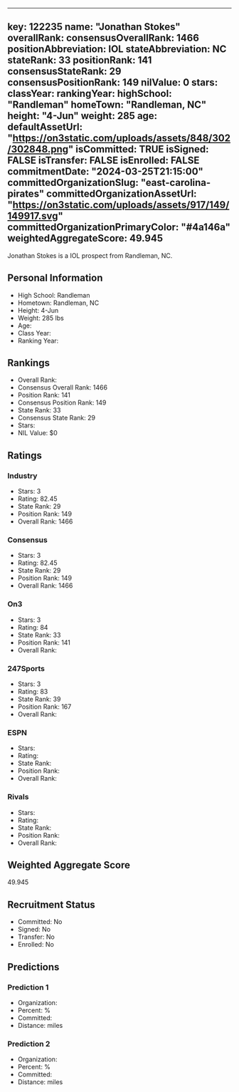 ---
  key: 122235
  name: "Jonathan Stokes"
  overallRank: 
  consensusOverallRank: 1466
  positionAbbreviation: IOL
  stateAbbreviation: NC
  stateRank: 33
  positionRank: 141
  consensusStateRank: 29
  consensusPositionRank: 149
  nilValue: 0
  stars: 
  classYear: 
  rankingYear: 
  highSchool: "Randleman"
  homeTown: "Randleman, NC"
  height: "4-Jun"
  weight: 285
  age: 
  defaultAssetUrl: "https://on3static.com/uploads/assets/848/302/302848.png"
  isCommitted: TRUE
  isSigned: FALSE
  isTransfer: FALSE
  isEnrolled: FALSE
  commitmentDate: "2024-03-25T21:15:00"
  committedOrganizationSlug: "east-carolina-pirates"
  committedOrganizationAssetUrl: "https://on3static.com/uploads/assets/917/149/149917.svg"
  committedOrganizationPrimaryColor: "#4a146a"
  weightedAggregateScore: 49.945
  ---
  
  Jonathan Stokes is a IOL prospect from Randleman, NC.
  
  ## Personal Information
  - High School: Randleman
  - Hometown: Randleman, NC
  - Height: 4-Jun
  - Weight: 285 lbs
  - Age: 
  - Class Year: 
  - Ranking Year: 
  
  ## Rankings
  - Overall Rank: 
  - Consensus Overall Rank: 1466
  - Position Rank: 141
  - Consensus Position Rank: 149
  - State Rank: 33
  - Consensus State Rank: 29
  - Stars: 
  - NIL Value: $0
  
  ## Ratings
  
  ### Industry
  - Stars: 3
  - Rating: 82.45
  - State Rank: 29
  - Position Rank: 149
  - Overall Rank: 1466
  
  ### Consensus
  - Stars: 3
  - Rating: 82.45
  - State Rank: 29
  - Position Rank: 149
  - Overall Rank: 1466
  
  ### On3
  - Stars: 3
  - Rating: 84
  - State Rank: 33
  - Position Rank: 141
  - Overall Rank: 
  
  ### 247Sports
  - Stars: 3
  - Rating: 83
  - State Rank: 39
  - Position Rank: 167
  - Overall Rank: 
  
  ### ESPN
  - Stars: 
  - Rating: 
  - State Rank: 
  - Position Rank: 
  - Overall Rank: 
  
  ### Rivals
  - Stars: 
  - Rating: 
  - State Rank: 
  - Position Rank: 
  - Overall Rank: 
  
  ## Weighted Aggregate Score
  49.945
  
  ## Recruitment Status
  - Committed: No
  - Signed: No
  - Transfer: No
  - Enrolled: No
  
  
  
  ## Predictions
  
  ### Prediction 1
  - Organization: 
  - Percent: %
  - Committed: 
  - Distance:  miles
  
  ### Prediction 2
  - Organization: 
  - Percent: %
  - Committed: 
  - Distance:  miles
  